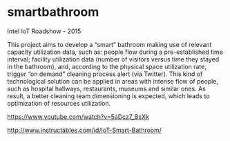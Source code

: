 # smartbathroom
Intel IoT Roadshow - 2015


This project aims to develop a “smart” bathroom making use of relevant capacity utilization data, 
such as: people flow during a pre-established time interval; facility utilization data (number of visitors 
versus time they stayed in the bathroom), and, according to the physical space utilization rate, trigger 
“on demand” cleaning process alert (via Twitter). This kind of technological solution can be applied in 
areas with intense flow of people, such as hospital hallways, restaurants, museums and similar ones. 
As result, a better cleaning team dimensioning is expected, which leads to optimization of resources utilization.


https://www.youtube.com/watch?v=5aDcz7_BsXk

http://www.instructables.com/id/IoT-Smart-Bathroom/
